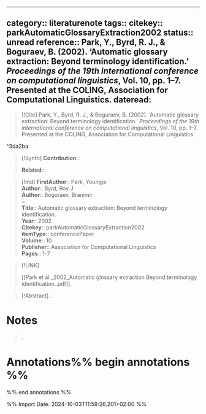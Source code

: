 
---
category:: literaturenote
tags:: 
citekey:: parkAutomaticGlossaryExtraction2002
status:: unread
reference:: Park, Y., Byrd, R. J., & Boguraev, B. (2002). ‘Automatic glossary extraction: Beyond terminology identification.’ _Proceedings of the 19th international conference on computational linguistics_, Vol. 10, pp. 1–7. Presented at the COLING, Association for Computational Linguistics.
dateread:
---

> [!Cite]
> Park, Y., Byrd, R. J., & Boguraev, B. (2002). ‘Automatic glossary extraction: Beyond terminology identification.’ _Proceedings of the 19th international conference on computational linguistics_, Vol. 10, pp. 1–7. Presented at the COLING, Association for Computational Linguistics.

^3da2ba

>[!Synth]
>**Contribution**:: 
>
>**Related**:: 
>

>[!md]
> **FirstAuthor**:: Park, Youngja  
> **Author**:: Byrd, Roy J  
> **Author**:: Boguraev, Branimir  
~    
> **Title**:: Automatic glossary extraction: Beyond terminology identification.  
> **Year**:: 2002   
> **Citekey**:: parkAutomaticGlossaryExtraction2002  
> **itemType**:: conferencePaper  
> **Volume**:: 10  
> **Publisher**:: Association for Computational Linguistics   
> **Pages**:: 1-7    

> [!LINK] 
>
> [[Park et al._2002_Automatic glossary extraction Beyond terminology identification..pdf]].

> [!Abstract]
>.
> 
# Notes
>.


# Annotations%% begin annotations %%


%% end annotations %%

%% Import Date: 2024-10-03T11:59:26.201+02:00 %%

